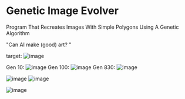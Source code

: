 # Genetic Image Evolver
 Program That Recreates Images With Simple Polygons Using A Genetic Algorithm 

"Can AI make (good) art? "

target: ![image](https://github.com/user-attachments/assets/73ddcb54-5196-49d8-b26c-b7aed0b38747) 

Gen 10: 
![image](https://github.com/user-attachments/assets/d0f2548d-093d-4b09-914f-1dfed87532d2) 
Gen 100: 
![image](https://github.com/user-attachments/assets/39694a71-9873-4394-8a8a-31eddca87697) 
Gen 830: 
![image](https://github.com/user-attachments/assets/1599457d-73ba-4e2d-bffa-611b94ad38a4)

![image](https://github.com/user-attachments/assets/f8fe1759-8b3e-45a1-b09a-129ae59eba23) ![image](https://github.com/user-attachments/assets/741fee72-8663-4dfc-810b-d6997d4d5478)

![image](https://github.com/user-attachments/assets/e887f88d-1437-45bf-a558-c01f62544f56)


